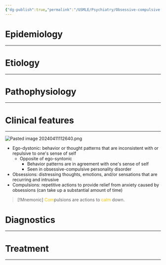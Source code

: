 ```yaml
---
{"dg-publish":true,"permalink":"/USMLE/Psychiatry/Obsessive-compulsive disorder/"}
---
```


# Epidemiology
---


# Etiology
---


# Pathophysiology
---


# Clinical features
---
![Pasted image 20240411112640.png](/img/user/appendix/Pasted%20image%2020240411112640.png)
- Ego-dystonic: behavior or thought patterns that are inconsistent with or repulsive to one's sense of self
	- Opposite of ego-syntonic
		- Behavior patterns are in agreement with one's sense of self
		- Seen in obsessive-compulsive personality disorder
- Obsessions: distressing thoughts, emotions, and/or sensations that are recurring and intrusive
- Compulsions: repetitive actions to provide relief from anxiety caused by obsessions (can take up a substantial amount of time)
>[!Mnemonic] 
><font color="#ffc000">Com</font>pulsions are actions to <font color="#ffc000">calm</font> down. 
# Diagnostics
---


# Treatment
---

